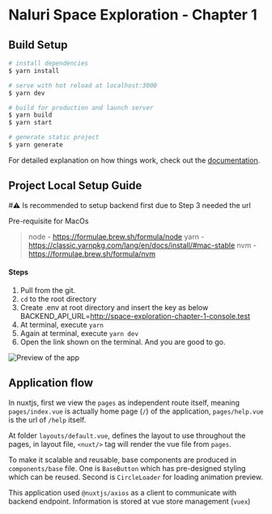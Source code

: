 # Naluri Space Exploration - Chapter 1 

## Build Setup

```bash
# install dependencies
$ yarn install

# serve with hot reload at localhost:3000
$ yarn dev

# build for production and launch server
$ yarn build
$ yarn start

# generate static project
$ yarn generate
```

For detailed explanation on how things work, check out the [documentation](https://nuxtjs.org).

## Project Local Setup Guide

#⚠️ Is recommended to setup backend first due to Step 3 needed the url

Pre-requisite for MacOs
> node - https://formulae.brew.sh/formula/node
> yarn - https://classic.yarnpkg.com/lang/en/docs/install/#mac-stable
> nvm - https://formulae.brew.sh/formula/nvm


#### Steps
1. Pull from the git.
2. ```cd``` to the root directory
3. Create .env at root directory and insert the key as below
    BACKEND_API_URL=http://space-exploration-chapter-1-console.test
4. At terminal, execute ```yarn```
5. Again at terminal, execute ```yarn dev```
6. Open the link shown on the terminal. And you are good to go.

![Preview of the app](https://res.cloudinary.com/kurtcloudspace/image/upload/v1660491540/space-preview-2_ro11ec.gif)

## Application flow
In nuxtjs, first we view the ```pages``` as independent route itself, meaning ```pages/index.vue``` is actually home page (```/```) of the application, ```pages/help.vue``` is the url of ```/help``` itself.

At folder ```layouts/default.vue```, defines the layout to use throughout the pages, in layout file, ```<nuxt/>``` tag will render the vue file from ```pages```.

To make it scalable and reusable, base components are produced in ```components/base``` file. One is ```BaseButton``` which has pre-designed styling which can be reused. Second is ```CircleLoader``` for loading animation preview.

This application used ```@nuxtjs/axios``` as a client to communicate with backend endpoint. Information is stored at vue store management (```vuex```)